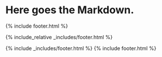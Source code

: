---
---

# Here goes the Markdown.

{% include footer.html %}

{% include_relative _includes/footer.html %}

{% include _includes/footer.html %}
{% include footer.html %}